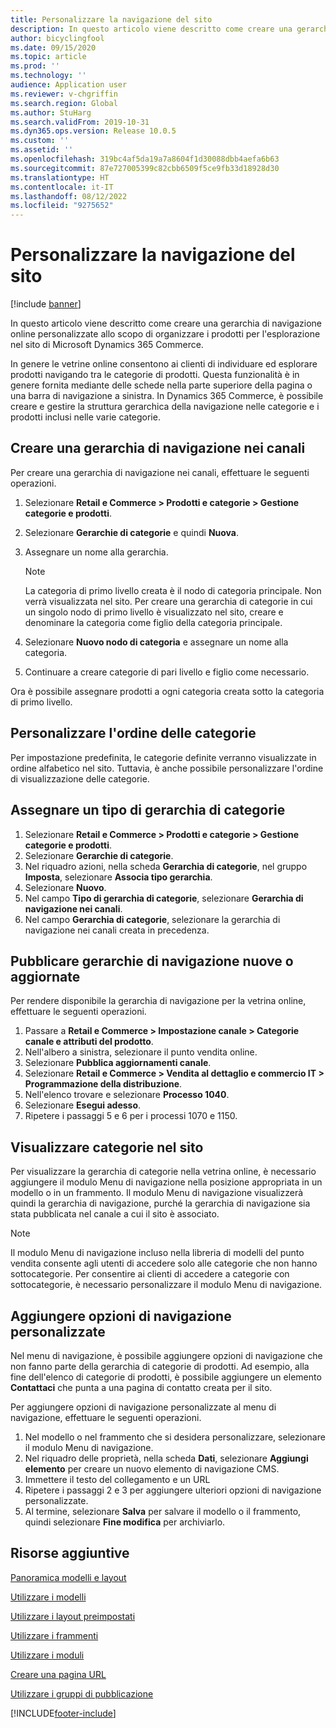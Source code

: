 ```yaml
---
title: Personalizzare la navigazione del sito
description: In questo articolo viene descritto come creare una gerarchia di navigazione online personalizzate allo scopo di organizzare i prodotti per l'esplorazione nel sito di Microsoft Dynamics 365 Commerce.
author: bicyclingfool
ms.date: 09/15/2020
ms.topic: article
ms.prod: ''
ms.technology: ''
audience: Application user
ms.reviewer: v-chgriffin
ms.search.region: Global
ms.author: StuHarg
ms.search.validFrom: 2019-10-31
ms.dyn365.ops.version: Release 10.0.5
ms.custom: ''
ms.assetid: ''
ms.openlocfilehash: 319bc4af5da19a7a8604f1d30088dbb4aefa6b63
ms.sourcegitcommit: 87e727005399c82cbb6509f5ce9fb33d18928d30
ms.translationtype: HT
ms.contentlocale: it-IT
ms.lasthandoff: 08/12/2022
ms.locfileid: "9275652"
---
```

# <a name="customize-site-navigation"></a>Personalizzare la navigazione del sito

[!include [banner](includes/banner.md)]

In questo articolo viene descritto come creare una gerarchia di navigazione online personalizzate allo scopo di organizzare i prodotti per l'esplorazione nel sito di Microsoft Dynamics 365 Commerce.

In genere le vetrine online consentono ai clienti di individuare ed esplorare prodotti navigando tra le categorie di prodotti. Questa funzionalità è in genere fornita mediante delle schede nella parte superiore della pagina o una barra di navigazione a sinistra. In Dynamics 365 Commerce, è possibile creare e gestire la struttura gerarchica della navigazione nelle categorie e i prodotti inclusi nelle varie categorie.

## <a name="create-a-channel-navigation-hierarchy"></a>Creare una gerarchia di navigazione nei canali

Per creare una gerarchia di navigazione nei canali, effettuare le seguenti operazioni.

1. Selezionare **Retail e Commerce \> Prodotti e categorie \> Gestione categorie e prodotti**.
1. Selezionare **Gerarchie di categorie** e quindi **Nuova**.
1. Assegnare un nome alla gerarchia.

    > [!NOTE]
    > La categoria di primo livello creata è il nodo di categoria principale. Non verrà visualizzata nel sito. Per creare una gerarchia di categorie in cui un singolo nodo di primo livello è visualizzato nel sito, creare e denominare la categoria come figlio della categoria principale.

1. Selezionare **Nuovo nodo di categoria** e assegnare un nome alla categoria.
1. Continuare a creare categorie di pari livello e figlio come necessario.

Ora è possibile assegnare prodotti a ogni categoria creata sotto la categoria di primo livello.

## <a name="customize-the-order-of-categories"></a>Personalizzare l'ordine delle categorie

Per impostazione predefinita, le categorie definite verranno visualizzate in ordine alfabetico nel sito. Tuttavia, è anche possibile personalizzare l'ordine di visualizzazione delle categorie.

## <a name="assign-a-category-hierarchy-type"></a>Assegnare un tipo di gerarchia di categorie

1. Selezionare **Retail e Commerce \> Prodotti e categorie \> Gestione categorie e prodotti**.
1. Selezionare **Gerarchie di categorie**.
1. Nel riquadro azioni, nella scheda **Gerarchia di categorie**, nel gruppo **Imposta**, selezionare **Associa tipo gerarchia**.
1. Selezionare **Nuovo**.
1. Nel campo **Tipo di gerarchia di categorie**, selezionare **Gerarchia di navigazione nei canali**.
1. Nel campo **Gerarchia di categorie**, selezionare la gerarchia di navigazione nei canali creata in precedenza.

## <a name="publish-new-or-updated-navigation-hierarchies"></a>Pubblicare gerarchie di navigazione nuove o aggiornate

Per rendere disponibile la gerarchia di navigazione per la vetrina online, effettuare le seguenti operazioni.

1. Passare a **Retail e Commerce \> Impostazione canale \> Categorie canale e attributi del prodotto**.
1. Nell'albero a sinistra, selezionare il punto vendita online.
1. Selezionare **Pubblica aggiornamenti canale**.
1. Selezionare **Retail e Commerce \> Vendita al dettaglio e commercio IT \> Programmazione della distribuzione**.
1. Nell'elenco trovare e selezionare **Processo 1040**.
1. Selezionare **Esegui adesso**.
1. Ripetere i passaggi 5 e 6 per i processi 1070 e 1150.

## <a name="show-categories-on-your-site"></a>Visualizzare categorie nel sito

Per visualizzare la gerarchia di categorie nella vetrina online, è necessario aggiungere il modulo Menu di navigazione nella posizione appropriata in un modello o in un frammento. Il modulo Menu di navigazione visualizzerà quindi la gerarchia di navigazione, purché la gerarchia di navigazione sia stata pubblicata nel canale a cui il sito è associato.

> [!NOTE]
> Il modulo Menu di navigazione incluso nella libreria di modelli del punto vendita consente agli utenti di accedere solo alle categorie che non hanno sottocategorie. Per consentire ai clienti di accedere a categorie con sottocategorie, è necessario personalizzare il modulo Menu di navigazione.

## <a name="add-custom-navigation-options"></a>Aggiungere opzioni di navigazione personalizzate

Nel menu di navigazione, è possibile aggiungere opzioni di navigazione che non fanno parte della gerarchia di categorie di prodotti. Ad esempio, alla fine dell'elenco di categorie di prodotti, è possibile aggiungere un elemento **Contattaci** che punta a una pagina di contatto creata per il sito.

Per aggiungere opzioni di navigazione personalizzate al menu di navigazione, effettuare le seguenti operazioni.

1. Nel modello o nel frammento che si desidera personalizzare, selezionare il modulo Menu di navigazione.
1. Nel riquadro delle proprietà, nella scheda **Dati**, selezionare **Aggiungi elemento** per creare un nuovo elemento di navigazione CMS.
1. Immettere il testo del collegamento e un URL
1. Ripetere i passaggi 2 e 3 per aggiungere ulteriori opzioni di navigazione personalizzate.
1. Al termine, selezionare **Salva** per salvare il modello o il frammento, quindi selezionare **Fine modifica** per archiviarlo.

## <a name="additional-resources"></a>Risorse aggiuntive

[Panoramica modelli e layout](templates-layouts-overview.md)

[Utilizzare i modelli](work-with-templates.md)

[Utilizzare i layout preimpostati](work-with-layouts.md)

[Utilizzare i frammenti](work-with-fragments.md)

[Utilizzare i moduli](work-with-modules.md)

[Creare una pagina URL](create-page-url.md)

[Utilizzare i gruppi di pubblicazione](publish-groups.md)


[!INCLUDE[footer-include](../includes/footer-banner.md)]
